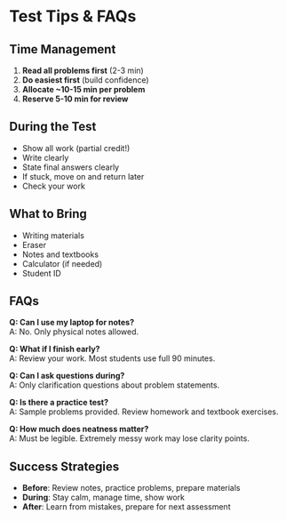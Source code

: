 # Test Tips & FAQs

## Time Management

1. **Read all problems first** (2-3 min)
2. **Do easiest first** (build confidence)
3. **Allocate ~10-15 min per problem**
4. **Reserve 5-10 min for review**

## During the Test

- Show all work (partial credit!)
- Write clearly
- State final answers clearly
- If stuck, move on and return later
- Check your work

## What to Bring

- Writing materials
- Eraser
- Notes and textbooks
- Calculator (if needed)
- Student ID

## FAQs

**Q: Can I use my laptop for notes?**  
A: No. Only physical notes allowed.

**Q: What if I finish early?**  
A: Review your work. Most students use full 90 minutes.

**Q: Can I ask questions during?**  
A: Only clarification questions about problem statements.

**Q: Is there a practice test?**  
A: Sample problems provided. Review homework and textbook exercises.

**Q: How much does neatness matter?**  
A: Must be legible. Extremely messy work may lose clarity points.

## Success Strategies

- **Before**: Review notes, practice problems, prepare materials
- **During**: Stay calm, manage time, show work
- **After**: Learn from mistakes, prepare for next assessment
